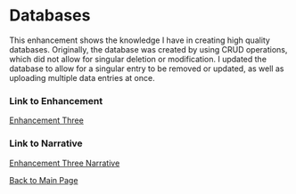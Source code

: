 # Databases
This enhancement shows the knowledge I have in creating high quality databases. Originally, the database was created by using CRUD operations, which did not allow for singular deletion or modification. I updated the database to allow for a singular entry to be removed or updated, as well as uploading multiple data entries at once. 

### Link to Enhancement
[Enhancement Three](https://github.com/madisynk/madisynk.github.io/blob/main/CS499%20Enhancement3%20MKuczenski)

### Link to Narrative
[Enhancement Three Narrative](Enhancement-Three-Narrative.md)

[Back to Main Page](https://madisynk.github.io)
